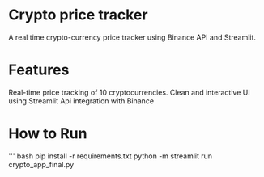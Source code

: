 # Crypto price tracker 
A real time crypto-currency price tracker using Binance API and Streamlit.

# Features
Real-time price tracking of 10 cryptocurrencies.
Clean and interactive UI using Streamlit
Api integration with Binance

# How to Run
''' bash 
pip install -r requirements.txt
python -m streamlit run crypto_app_final.py
